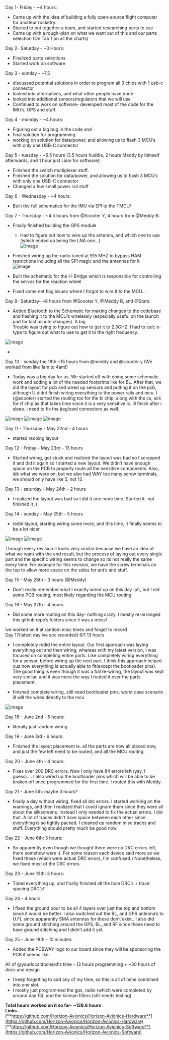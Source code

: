 Day 1- Friday \- \~4 hours:

- Came up with the idea of building a fully open-source flight computer for amateur rocketry.  
- Started to put together a team, and started researching parts to use  
- Came up with a rough-plan on what we want out of this and our parts selection (On Tab 1 on all the charts)

Day 2- Saturday \- \~3 Hours:

- Finalized parts selections  
- Started work on software

Day 3 \- sunday \- \~7.5

- discussed potential solutions in order to program all 3 chips with 1 usb-c connector  
- looked into alternatives, and what other people have done  
- looked into additional sensors/regulators that we will use  
- Continued to work on software- developed most of the code for the IMU’s, GPS and stuff.

Day 4 \- monday \- \~4 hours:

- Figuring out a big bug in the code and  
- final solution for programming   
- working on solution for data/power, and allowing us to flash 3 MCU’s with only one USB-C connector

Day 5 \- tuesday \- \~6.5 hours (3.5 hours huddle, 2 hours Meddy by himself afterwards, and 1 hour just Liam for software):

- Finished the switch multiplexer stuff.  
- Finished the solution for data/power, and allowing us to flash 3 MCU’s with only one USB-C connector  
- Changed a few small power rail stuff

Day 6 \- Wednesday \- \~4 hours:

- Built the full schematics for the IMU via SPI to the TMCU/

Day 7 \- Thursday \- \~4.5 hours from @Scooter Y, 4 hours from @Meddy B:

- Finally finished building the GPS module  
  - Had to figure out how to wire up the antenna, and which one to use (which ended up being the LNA one…)  
![image](https://github.com/user-attachments/assets/9d6a8c27-5796-4d34-b9ef-efdd3564712b)
- Finished wiring up the radio tuned at 915 MHZ to bypass HAM restrictions including all the SPI magic and the antennas for it  
  ![image](https://github.com/user-attachments/assets/5b0ac2e6-5c25-4ecc-b60c-5264a9529a90)
- Built the schematic for the H-Bridge which is responsible for controlling the servos for the reaction wheel  

- Fixed some net flag issues where I forgot to wire it to the MCU…

Day 9- Saturday- \~8 hours from @Scooter Y, @Meddy B, and @Stars:

- Added Bluetooth to the Schematic for making changes to the codebase and flashing it to the MCU’s wirelessly (especially useful on the launch pad for last minute changes). A big   
  Trouble was trying to figure out how to get it to 2.3GHZ. I had to calc π-type to figure out what to use to get it to the right frequency.  


![image](https://github.com/user-attachments/assets/0d8a23b0-110c-44b4-8bf5-857953e60745)

- 

Day 10 \- sunday the 18th \~15 hours from @meddy and @scooter y (We worked from like 1am to 4am\!)

- Today was a big day for us. We started off with doing some schematic work and adding a lot of the needed footprints like for BL. After that, we did the layout for pcb and wired up sensors and putting it on the pcb, although U didnt finish wiring everything to the power rails and mcu. I (@scooter) started the routing too for the bl chip, along with the cs, sck for rf chip as that takes time since it is a very sensitive ic. ill finish after i sleep. i need to fix the jtag/swd connectors as well.

![image](https://github.com/user-attachments/assets/74b5d807-fdfc-4bd8-b910-4bb6fe9c04ac)
![image](https://github.com/user-attachments/assets/e679b953-6bbf-4cf7-b6e9-b748a3afe3a3)
![image](https://github.com/user-attachments/assets/8060491c-2138-4424-821c-f570ddb1482c)

Day 11 \- Thursday \- May 22nd \- 4 hours

- started redoing layout

Day 12 \- Friday \- May 23rd \- 13 hours

- Started wiring, got stuck and realized the layout was bad so I scrapped it and did it again so I started a new layout. We didn’t have enough space on the PCB to properly route all the sensitive components. Also, idk what we were on, but we also had WAY too many screw terminals, we should only have like 5, not 12\.

Day 13 \- saturday \- May 24th \- 2 hours

- I realized the layout was bad so I did it one more time. Started it- not finished it ;)

Day 14 \- sunday \- May 25th \- 5 hours

- redid layout, starting wiring some more, and this time, it finally seems to be a lot nicer

![image](https://github.com/user-attachments/assets/a090447e-5e8f-4a34-ada4-d034c61e69e3)
![image](https://github.com/user-attachments/assets/18ae5ccf-7f4b-4f82-b95f-9fd85ae01886)

Through every revision it looks very similar because we have an idea of what we want with the end result, but the process of laying out every single part and the specific wiring seems to change so its not really the same every time. For example for this revision, we have the screw terminals on the top to allow more space on the sides for ant’s and stuff.

Day 15 \- May 26th \- 3 hours (@Meddy)

- Don’t really remember what I exactly wired up on this day :pf:, but I did some PCB routing, most likely regarding the MCU routing.

Day 16 \- May 27th \- 4 hours

- Did some more routing on this day- nothing crazy. I mostly re-arranged this github repo’s folders since it was a mess\!

Ive worked on it at random misc times and forgot to record  
Day 17(latest day ive acc recorded) 6/1 13 hours

- I completely redid the entire layout. Our first approach was laying everything out and then wiring, whereas with my latest version, I was focused on completing entire parts. Like completely wiring everything for a sensor, before wiring up the next part. I think this approach helped cuz now everything is actually able to fit(except the bootloader pins). The good thing is even though it was a full re-wiring, the layout was kept very similar, and it was more the way I routed it over the parts placement.  

- finished complete wiring, still need bootloader pins. worst case scenario ill will the wires directly to the mcu  

![image](https://github.com/user-attachments/assets/3878591d-961c-49dd-ad23-56484c3645b2)

Day 18 \- June 2nd \- 5 hours:

- literally just random wiring

Day 19 \- June 3rd \- 6 hours:

- Finished the layout placement ie. all the parts are now all placed now, and just the few left need to be routed, and all the MCU routing. 

Day 20 \- June 4th \- 4 hours:

- Fixes over 200 DRC errors. Now I only have 84 errors left (yay, I guess).... I also wired up the bootloader pins which will be able to be broken off once programmed for the first time. I routed this with Meddy.

Day 21 \- June 5th: maybe 3 hours?

- finally a day without wiring. fixed all drc errors. I started working on the warnings, and then I realized that I could ignore them since they were all about the silkscreens. Instead I only needed to fix the actual errors. I did that. A lot of traces didn't have space between each other since everything is so tightly packed. I cleaned up random misc traces and stuff. Everything should pretty much be good now.

Day 22 \- June 6th: 3 hours:

- So apparently even though we thought there were no DRC errors left, there somehow were :(. For some reason each device said more so we fixed those (which were actual DRC errors, I'm confused.) Nonetheless, we fixed most of the DRC errors.

Day 23 \- June 13th: 3 hours:

- Tided everything up, and finally finished all the hole DRC’s \+ trace spacing DRC’s\!

Day 24 \- 4 hours:

- I fixed the ground pour to be all 4 layers over just the top and bottom since it would be better. I also switched out the BL, and GPS antenna’s to U.FL since apparently SMA antennas for these don’t exist.. I also did some ground stitching around the GPS, BL, and RF since those need to have ground stitching and I didn’t add it yet.

Day 25 \- June 18th \- 10 minutes:

- Added the PCBWAY logo to our board since they will be sponsoring the PCB it seems like.

All of @yourlocaldndnerd's time \- 13 hours programming + \~30 hours of docs and design
- I keep forgetting to add any of my time, so this is all of mine combined into one slot.
- I mostly just programmed the gps, radio (which were completed by around day 15), and the kalman filters (still needs testing)

**Total hours worked on it so far- \~128.6 hours**  
**Links-**   
[**https://github.com/Horizon-Avionics/Horizon-Avionics-Hardware**](https://github.com/Horizon-Avionics/Horizon-Avionics-Hardware)  
[**https://github.com/Horizon-Avionics/Horizon-Avionics-Software**](https://github.com/Horizon-Avionics/Horizon-Avionics-Software)
